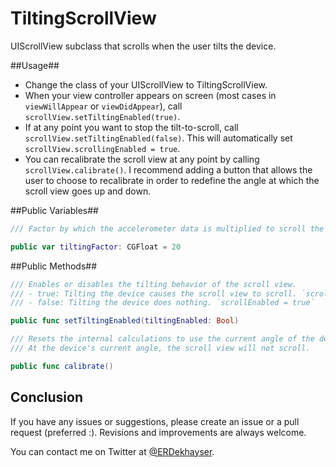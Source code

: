 TiltingScrollView
========

UIScrollView subclass that scrolls when the user tilts the device.

##Usage##

- Change the class of your UIScrollView to TiltingScrollView.
- When your view controller appears on screen (most cases in `viewWillAppear` or `viewDidAppear`), call `scrollView.setTiltingEnabled(true)`.
- If at any point you want to stop the tilt-to-scroll, call `scrollView.setTiltingEnabled(false)`. This will automatically set `scrollView.scrollingEnabled = true`.
- You can recalibrate the scroll view at any point by calling `scrollView.calibrate()`. I recommend adding a button that allows the user to choose to recalibrate in order to redefine the angle at which the scroll view goes up and down.

##Public Variables##

```swift
/// Factor by which the accelerometer data is multiplied to scroll the view. Larger values cause faster scrolling.

public var tiltingFactor: CGFloat = 20
```

##Public Methods##

```swift
/// Enables or disables the tilting behavior of the scroll view.
/// - true: Tilting the device causes the scroll view to scroll. `scrollingEnabled = false`
/// - false: Tilting the device does nothing. `scrollEnabled = true`

public func setTiltingEnabled(tiltingEnabled: Bool)
```

```swift
/// Resets the internal calculations to use the current angle of the device as the reference point.
/// At the device's current angle, the scroll view will not scroll.

public func calibrate()
```

## Conclusion

If you have any issues or suggestions, please create an issue or a pull request (preferred :). Revisions and improvements are always welcome.

You can contact me on Twitter at [@ERDekhayser](https://twitter.com/ERDekhayser).
